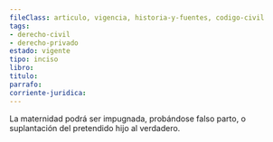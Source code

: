 ```yaml
---
fileClass: articulo, vigencia, historia-y-fuentes, codigo-civil
tags:
- derecho-civil
- derecho-privado
estado: vigente
tipo: inciso
libro:
titulo:
parrafo:
corriente-juridica:
---
```

La maternidad podrá ser impugnada, probándose falso parto, o suplantación del pretendido hijo al verdadero.